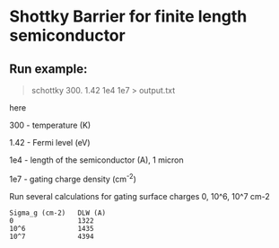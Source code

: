 # Shottky Barrier for finite length semiconductor


## Run example:
> schottky 300. 1.42 1e4 1e7 > output.txt

here

300 - temperature (K)

1.42 - Fermi level (eV)

1e4 - length of the semiconductor (A), 1 micron

1e7 - gating charge density (cm<sup>-2</sup>)

Run several calculations for gating surface charges 0, 10^6, 10^7 cm-2
```
Sigma_g (cm-2)   DLW (A)
0                1322
10^6             1435
10^7             4394
```




